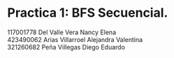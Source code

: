 # Practica 1: BFS Secuencial.
117001778 Del Valle Vera Nancy Elena
<br>
423490062 Arias Villarroel Alejandra Valentina
<br>
321260682 Peña Villegas Diego Eduardo
